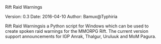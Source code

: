 Rift Raid Warnings

Version: 0.3
Date: 2016-04-10
Author: Bamux@Typhiria

Rift Raid Warningsis a Python script for Windows which can be used to create spoken raid warnings for the MMORPG Rift.
The current version support announcements for IGP Anrak, Thalgur, Uruluuk and MoM Pagura. 
